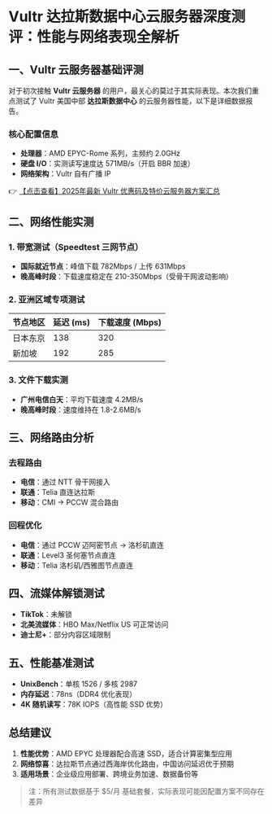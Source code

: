 # Vultr 达拉斯数据中心云服务器深度测评：性能与网络表现全解析

## 一、Vultr 云服务器基础评测

对于初次接触 **Vultr 云服务器** 的用户，最关心的莫过于其实际表现。本次我们重点测试了 Vultr 美国中部 **达拉斯数据中心** 的云服务器性能，以下是详细数据报告。

### 核心配置信息
- **处理器**：AMD EPYC-Rome 系列，主频约 2.0GHz
- **硬盘 I/O**：实测读写速度达 571MB/s（开启 BBR 加速）
- **网络架构**：Vultr 自有广播 IP

👉 [【点击查看】2025年最新 Vultr 优惠码及特价云服务器方案汇总](https://bit.ly/VuLtr)

## 二、网络性能实测

### 1. 带宽测试（Speedtest 三网节点）
- **国际就近节点**：峰值下载 782Mbps / 上传 631Mbps
- **晚高峰时段**：下载速度稳定在 210-350Mbps（受骨干网波动影响）

### 2. 亚洲区域专项测试
| 节点地区 | 延迟 (ms) | 下载速度 (Mbps) |
|----------|----------|----------------|
| 日本东京 | 138      | 320            |
| 新加坡   | 192      | 285            |

### 3. 文件下载实测
- **广州电信白天**：平均下载速度 4.2MB/s
- **晚高峰时段**：速度维持在 1.8-2.6MB/s

## 三、网络路由分析

### 去程路由
- **电信**：通过 NTT 骨干网接入
- **联通**：Telia 直连达拉斯
- **移动**：CMI → PCCW 混合路由

### 回程优化
- **电信**：通过 PCCW 迈阿密节点 → 洛杉矶直连
- **联通**：Level3 圣何塞节点直连
- **移动**：Telia 洛杉矶/西雅图节点直连

## 四、流媒体解锁测试
- **TikTok**：未解锁
- **北美流媒体**：HBO Max/Netflix US 可正常访问
- **迪士尼+**：部分内容区域限制

## 五、性能基准测试
- **UnixBench**：单核 1526 / 多核 2987
- **内存延迟**：78ns（DDR4 优化表现）
- **4K 随机读写**：78K IOPS（高性能 SSD 优势）

## 总结建议
1. **性能优势**：AMD EPYC 处理器配合高速 SSD，适合计算密集型应用
2. **网络惊喜**：达拉斯节点通过西海岸优化路由，中国访问延迟优于预期
3. **适用场景**：企业级应用部署、跨境业务加速、数据备份等

> 注：所有测试数据基于 $5/月 基础套餐，实际表现可能因配置方案不同存在差异